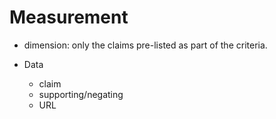 

# Measurement

 - dimension: only the claims pre-listed as part of the criteria.

 - Data
     + claim
     + supporting/negating
     + URL

